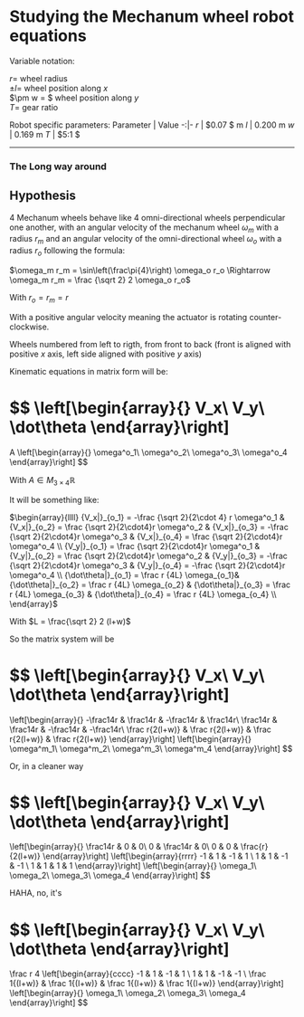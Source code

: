 # Studying the Mechanum wheel robot equations

Variable notation:

$r =$ wheel radius\
$\pm l =$ wheel position along $x$\
$\pm w = $ wheel position along $y$\
$T =$ gear ratio

Robot specific parameters:
Parameter | Value
-:|-
$r$ | $0.07 $ m
$l$ | $0.200$ m
$w$ | $0.169$ m
$T$ | $5:1  $

---

### The Long way around

## Hypothesis
4 Mechanum wheels behave like 4 omni-directional wheels perpendicular one another, with an angular velocity of the mechanum wheel $\omega_m$ with a radius $r_m$ and an angular velocity of the omni-directional wheel $\omega_o$ with a radius $r_o$ following the formula:

$\omega_m r_m = \sin\left(\frac\pi{4}\right) \omega_o r_o \Rightarrow \omega_m r_m = \frac {\sqrt 2} 2 \omega_o r_o$

With $r_o = r_m = r$

With a positive angular velocity meaning the actuator is rotating counter-clockwise.

Wheels numbered from left to rigth, from front to back (front is aligned with positive $x$ axis, left side aligned with positive $y$ axis)

Kinematic equations in matrix form will be:

$$
\left[\begin{array}{}
V_x\\
V_y\\
\dot\theta
\end{array}\right]
=
A
\left[\begin{array}{}
\omega^o_1\\
\omega^o_2\\
\omega^o_3\\
\omega^o_4
\end{array}\right]
$$

With $A \in M_{3\times4}\mathbb R$

It will be something like:

$\begin{array}{llll}
{V_x|}_{o_1} = -\frac {\sqrt 2}{2\cdot 4} r \omega^o_1 & 
{V_x|}_{o_2} =  \frac {\sqrt 2}{2\cdot4}r \omega^o_2 & 
{V_x|}_{o_3} = -\frac {\sqrt 2}{2\cdot4}r \omega^o_3 &
{V_x|}_{o_4} =  \frac {\sqrt 2}{2\cdot4}r \omega^o_4 \\
{V_y|}_{o_1} =  \frac {\sqrt 2}{2\cdot4}r \omega^o_1 &
{V_y|}_{o_2} =  \frac {\sqrt 2}{2\cdot4}r \omega^o_2 &
{V_y|}_{o_3} = -\frac {\sqrt 2}{2\cdot4}r \omega^o_3 &
{V_y|}_{o_4} = -\frac {\sqrt 2}{2\cdot4}r \omega^o_4 \\
{\dot\theta|}_{o_1} = \frac r {4L} \omega_{o_1}&
{\dot\theta|}_{o_2} = \frac r {4L} \omega_{o_2} &
{\dot\theta|}_{o_3} = \frac r {4L} \omega_{o_3} &
{\dot\theta|}_{o_4} = \frac r {4L} \omega_{o_4} \\
\end{array}$

With $L = \frac{\sqrt 2} 2 (l+w)$

So the matrix system will be

$$
\left[\begin{array}{}
V_x\\
V_y\\
\dot\theta
\end{array}\right]
=
\left[\begin{array}{}
-\frac14r & \frac14r & -\frac14r & \frac14r\\
\frac14r & \frac14r & -\frac14r & -\frac14r\\
\frac r{2(l+w)} & \frac r{2(l+w)} & \frac r{2(l+w)} & \frac r{2(l+w)}
\end{array}\right]
\left[\begin{array}{}
\omega^m_1\\
\omega^m_2\\
\omega^m_3\\
\omega^m_4
\end{array}\right]
$$

Or, in a cleaner way

$$
\left[\begin{array}{}
V_x\\
V_y\\
\dot\theta
\end{array}\right]
=
\left[\begin{array}{}
\frac14r & 0 & 0\\
0 & \frac14r & 0\\
0 & 0 & \frac{r}{2(l+w)}
\end{array}\right]
\left[\begin{array}{rrrr}
-1 &  1 & -1 &  1 \\
 1 &  1 & -1 & -1 \\
 1 &  1 &  1 &  1
\end{array}\right]
\left[\begin{array}{}
\omega_1\\
\omega_2\\
\omega_3\\
\omega_4
\end{array}\right]
$$

HAHA, no, it's

$$
\left[\begin{array}{}
V_x\\
V_y\\
\dot\theta
\end{array}\right]
=
\frac r 4
\left[\begin{array}{cccc}
-1 &  1 & -1 &  1 \\
 1 &  1 & -1 & -1 \\
\frac 1{(l+w)} &  \frac 1{(l+w)} &  \frac 1{(l+w)} &  \frac 1{(l+w)}
\end{array}\right]
\left[\begin{array}{}
\omega_1\\
\omega_2\\
\omega_3\\
\omega_4
\end{array}\right]
$$
